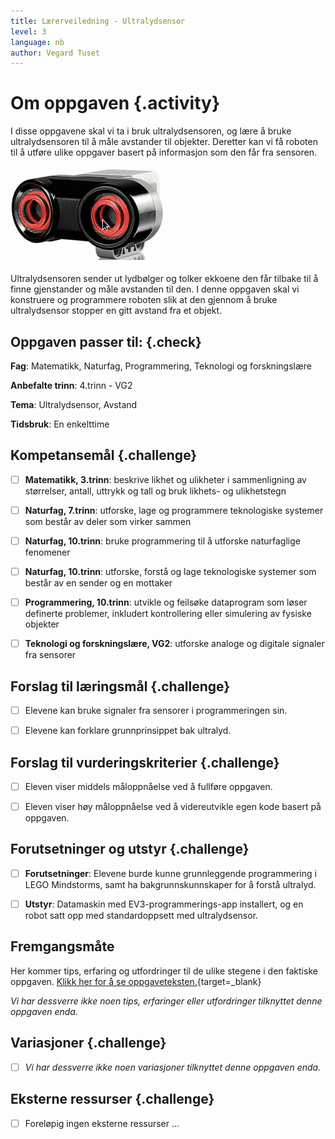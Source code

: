 ```yaml
---
title: Lærerveiledning - Ultralydsensor
level: 3
language: nb
author: Vegard Tuset
---
```


# Om oppgaven {.activity}

I disse oppgavene skal vi ta i bruk ultralydsensoren, og lære å bruke
ultralydsensoren til å måle avstander til objekter. Deretter kan vi få roboten
til å utføre ulike oppgaver basert på informasjon som den får fra sensoren.

![Bilde av ultralydsensoren](lego_mindstorms_ultralydsensor_1.png)

Ultralydsensoren sender ut lydbølger og tolker ekkoene den får tilbake til å
finne gjenstander og måle avstanden til den. I denne oppgaven skal vi konstruere
og programmere roboten slik at den gjennom å bruke ultralydsensor stopper en
gitt avstand fra et objekt.

## Oppgaven passer til: {.check}

 __Fag__: Matematikk, Naturfag, Programmering, Teknologi og forskningslære

__Anbefalte trinn__: 4.trinn - VG2

__Tema__: Ultralydsensor, Avstand

__Tidsbruk__: En enkelttime

## Kompetansemål {.challenge}

- [ ] __Matematikk, 3.trinn__: beskrive likhet og ulikheter i sammenligning av
      størrelser, antall, uttrykk og tall og bruk likhets- og ulikhetstegn

- [ ] __Naturfag, 7.trinn__: utforske, lage og programmere teknologiske
      systemer som består av deler som virker sammen

- [ ] __Naturfag, 10.trinn__: bruke programmering til å utforske naturfaglige
      fenomener

- [ ] __Naturfag, 10.trinn__: utforske, forstå og lage teknologiske systemer
      som består av en sender og en mottaker

- [ ] __Programmering, 10.trinn__: utvikle og feilsøke dataprogram som løser
      definerte problemer, inkludert kontrollering eller simulering av fysiske
      objekter

- [ ] __Teknologi og forskningslære, VG2__: utforske analoge og digitale
      signaler fra sensorer

## Forslag til læringsmål {.challenge}

- [ ] Elevene kan bruke signaler fra sensorer i programmeringen sin.

- [ ] Elevene kan forklare grunnprinsippet bak ultralyd.


## Forslag til vurderingskriterier {.challenge}

- [ ] Eleven viser middels måloppnåelse ved å fullføre oppgaven.

- [ ] Eleven viser høy måloppnåelse ved å videreutvikle egen kode basert på
      oppgaven.

## Forutsetninger og utstyr {.challenge}

- [ ] __Forutsetninger__: Elevene burde kunne grunnleggende programmering i LEGO
      Mindstorms, samt ha bakgrunnskunnskaper for å forstå ultralyd.

- [ ] __Utstyr__: Datamaskin med EV3-programmerings-app installert, og en robot
      satt opp med standardoppsett med ultralydsensor.

## Fremgangsmåte

Her kommer tips, erfaring og utfordringer til de ulike stegene i den faktiske
oppgaven.
[Klikk her for å se oppgaveteksten.](../lyd1ultralydsensor/1ultralydsensor_nb.html){target=_blank}

_Vi har dessverre ikke noen tips, erfaringer eller utfordringer tilknyttet denne
oppgaven enda._

## Variasjoner {.challenge}

- [ ]  _Vi har dessverre ikke noen variasjoner tilknyttet denne oppgaven enda._

## Eksterne ressurser {.challenge}

- [ ] Foreløpig ingen eksterne ressurser ...

